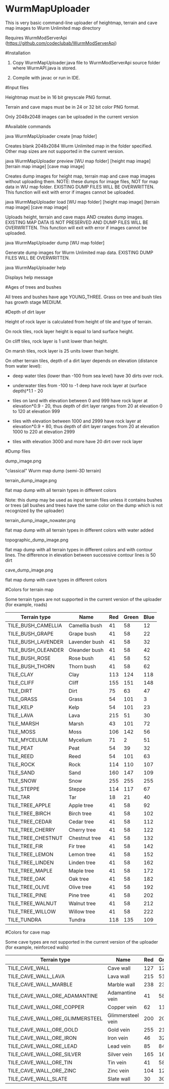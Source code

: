 # WurmMapUploader
This is very basic command-line uploader of heightmap, terrain and cave map images to Wurm Unlimited map directory

Requires WurmModServerApi (https://github.com/codeclubab/WurmModServerApi)

#Installation

1. Copy WurmMapUploader.java file to WurmModServerApi source folder where WurmAPI.java is stored.

2. Compile with javac or run in IDE.

#Input files

Heightmap must be in 16 bit greyscale PNG format.

Terrain and cave maps must be in 24 or 32 bit color PNG format.

Only 2048x2048 images can be uploaded in the current version

#Available commands

java WurmMapUploader create [map folder]

Creates blank 2048x2084 Wurm Unlimited map in the folder specified. Other map sizes are not supported in the current version.

java WurmMapUploader preview [WU map folder] [height map image] [terrain map image] [cave map image]

Creates dump images for height map, terrain map and cave map images without uploading them. NOTE: these dumps for image files, NOT for map data in WU map folder. EXISTING DUMP FILES WILL BE OVERWRITTEN. This function will exit with error if images cannot be uploaded.

java WurmMapUploader load [WU map folder] [height map image] [terrain map image] [cave map image]

Uploads height, terrain and cave maps AND creates dump images. EXISTING MAP DATA IS NOT PRESERVED AND DUMP FILES WILL BE OVERWRITTEN. This function will exit with error if images cannot be uploaded.

java WurmMapUploader dump [WU map folder]

Generate dump images for Wurm Unlimited map data. EXISTING DUMP FILES WILL BE OVERWRITTEN.

java WurmMapUploader help

Displays help message

#Ages of trees and bushes

All trees and bushes have age YOUNG_THREE. Grass on tree and bush tiles has growth stage MEDIUM.

#Depth of dirt layer

Height of rock layer is calculated from height of tile and type of terrain. 

On rock tiles, rock layer height is equal to land surface height.

On cliff tiles, rock layer is 1 unit lower than height.

On marsh tiles, rock layer is 25 units lower than height.

On other terrain tiles, depth of a dirt layer depends on elevation (distance from water level):

- deep water tiles (lower than -100 from sea level) have 30 dirts over rock.

- underwater tiles from -100 to -1 deep have rock layer at (surface depth)*1.1 - 20 

- tiles on land with elevation between 0 and 999 have rock layer at elevation*0.9 - 20, 
thus depth of dirt layer ranges from 20 at elevation 0 to 120 at elevation 999

- tiles with elevation between 1000 and 2999 have rock layer at elevation*0.9 + 80,
thus depth of dirt layer ranges from 20 at elevation 1000 to 220 at elevation 2999

- tiles with elevation 3000 and more have 20 dirt over rock layer 

#Dump files

dump_image.png

"classical" Wurm map dump (semi-3D terrain)

terrain_dump_image.png

flat map dump with all terrain types in different colors

Note: this dump may be used as input terrain files unless it contains bushes or trees (all bushes and trees have the same color on the dump which is not recognized by the uploader)

terrain_dump_image_nowater.png

flat map dump with all terrain types in different colors with water added

topographic_dump_image.png

flat map dump with all terrain types in different colors and with contour lines.  The difference in elevation between successive contour lines is 50 dirt

cave_dump_image.png

flat map dump with cave types in different colors

#Colors for terrain map

Some terrain types are not supported in the current version of the uploader (for example, roads)

|Terrain type |Name|Red|Green|Blue|
|---|---|---|---|---|
|TILE_BUSH_CAMELLIA|Camellia bush|41|58|12|
|TILE_BUSH_GRAPE|Grape bush|41|58|22|
|TILE_BUSH_LAVENDER|Lavender bush|41|58|32|
|TILE_BUSH_OLEANDER|Oleander bush|41|58|42|
|TILE_BUSH_ROSE|Rose bush|41|58|52|
|TILE_BUSH_THORN|Thorn bush|41|58|62|
|TILE_CLAY|Clay|113|124|118|
|TILE_CLIFF|Cliff|155|151|148|
|TILE_DIRT|Dirt|75|63|47|
|TILE_GRASS|Grass|54|101|3|
|TILE_KELP|Kelp|54|101|23|
|TILE_LAVA|Lava|215|51|30|
|TILE_MARSH|Marsh|43|101|72|
|TILE_MOSS|Moss|106|142|56|
|TILE_MYCELIUM|Mycelium|71|2|51|
|TILE_PEAT|Peat|54|39|32|
|TILE_REED|Reed|54|101|63|
|TILE_ROCK|Rock|114|110|107|
|TILE_SAND|Sand|160|147|109|
|TILE_SNOW|Snow|255|255|255|
|TILE_STEPPE|Steppe|114|117|67|
|TILE_TAR|Tar|18|21|40|
|TILE_TREE_APPLE|Apple tree|41|58|92|
|TILE_TREE_BIRCH|Birch tree|41|58|102|
|TILE_TREE_CEDAR|Cedar tree|41|58|112|
|TILE_TREE_CHERRY|Cherry tree|41|58|122|
|TILE_TREE_CHESTNUT|Chestnut tree|41|58|132|
|TILE_TREE_FIR|Fir tree|41|58|142|
|TILE_TREE_LEMON|Lemon tree|41|58|152|
|TILE_TREE_LINDEN|Linden tree|41|58|162|
|TILE_TREE_MAPLE|Maple tree|41|58|172|
|TILE_TREE_OAK|Oak tree|41|58|182|
|TILE_TREE_OLIVE|Olive tree|41|58|192|
|TILE_TREE_PINE|Pine tree|41|58|202|
|TILE_TREE_WALNUT|Walnut tree|41|58|212|
|TILE_TREE_WILLOW|Willow tree|41|58|222|
|TILE_TUNDRA|Tundra|118|135|109|

#Colors for cave map

Some cave types are not supported in the current version of the uploader (for example, reinforced walls)

|Terrain type|Name|Red|Green|Blue|
|---|---|---|---|---|
|TILE_CAVE_WALL|Cave wall|127|127|127|
|TILE_CAVE_WALL_LAVA|Lava wall|215|51|30|
|TILE_CAVE_WALL_MARBLE|Marble wall|238|238|238|
|TILE_CAVE_WALL_ORE_ADAMANTINE|Adamantine vein|41|58|122|
|TILE_CAVE_WALL_ORE_COPPER|Copper vein|62|116|107|
|TILE_CAVE_WALL_ORE_GLIMMERSTEEL|Glimmersteel vein|200|200|200|
|TILE_CAVE_WALL_ORE_GOLD|Gold vein|255|216|0|
|TILE_CAVE_WALL_ORE_IRON|Iron vein|46|32|21|
|TILE_CAVE_WALL_ORE_LEAD|Lead vein|85|84|78|
|TILE_CAVE_WALL_ORE_SILVER|Silver vein|165|165|165|
|TILE_CAVE_WALL_ORE_TIN|Tin vein|41|58|12|
|TILE_CAVE_WALL_ORE_ZINC|Zinc vein|104|125|134|
|TILE_CAVE_WALL_SLATE|Slate wall|30|30|30|

